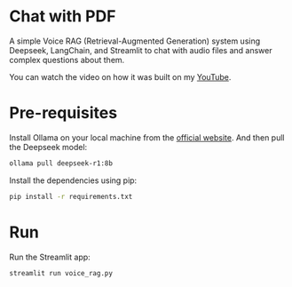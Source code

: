 # Chat with PDF
A simple Voice RAG (Retrieval-Augmented Generation) system using Deepseek, LangChain, and Streamlit to chat with audio files and answer complex questions about them.

You can watch the video on how it was built on my [YouTube](https://youtu.be/HT4a6A_wXdA).

# Pre-requisites
Install Ollama on your local machine from the [official website](https://ollama.com/). And then pull the Deepseek model:

```bash
ollama pull deepseek-r1:8b
```

Install the dependencies using pip:

```bash
pip install -r requirements.txt
```

# Run
Run the Streamlit app:

```bash
streamlit run voice_rag.py
```
